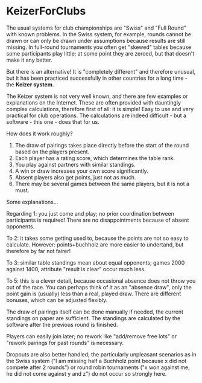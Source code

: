 # KeizerForClubs

The usual systems for club championships are "Swiss" and "Full Round" with known problems. In the Swiss system, for example, 
rounds cannot be drawn or can only be drawn under assumptions because results are still missing. In full-round tournaments you often get "skewed" 
tables because some participants play little; at some point they are zeroed, but that doesn't make it any better.

But there is an alternative! It is "completely different" and therefore unusual, but it has been practiced successfully in 
other countries for a long time - the **Keizer system**.

The Keizer system is not very well known, and there are few examples or explanations on the Internet. These are often provided with dauntingly 
complex calculations, therefore first of all: it is simple! Easy to use and very practical for club operations. The calculations are 
indeed difficult - but a software - this one - does that for us.

 
How does it work roughly?

1) The draw of pairings takes place directly before the start of the round based on the players present.
2) Each player has a rating score, which determines the table rank.
3) You play against partners with similar standings.
4) A win or draw increases your own score significantly.
5) Absent players also get points, just not as much.
6) There may be several games between the same players, but it is not a must.


Some explanations...

Regarding 1: you just come and play; no prior coordination between participants is required! There are no disappointments because of absent opponents.

To 2: it takes some getting used to, because the points are not so easy to calculate. 
However: points+buchholz are more easier to undertand, but therefore by far not fairer!

To 3: similar table standings mean about equal opponents; games 2000 against 1400, attribute "result is clear" occur much less.

To 5: this is a clever detail, because occasional absence does not throw you out of the race. You can perhaps think of it as an "absence draw", 
only the point gain is (usually) less than a real, played draw. There are different bonuses, which can be adjusted flexibly.

The draw of pairings itself can be done manually if needed, the current standings on paper are sufficient. 
The standings are calculated by the software after the previous round is finished.

Players can easily join later; no rework like "add/remove free lots" or "rework pairings for past rounds" is necessary.

Dropouts are also better handled; the particularly unpleasant scenarios as in the Swiss system 
("I am missing half a Buchholz point because x did not compete after 2 rounds") or round robin tournaments 
("x won against me, he did not come against y and z") do not occur so strongly here.

